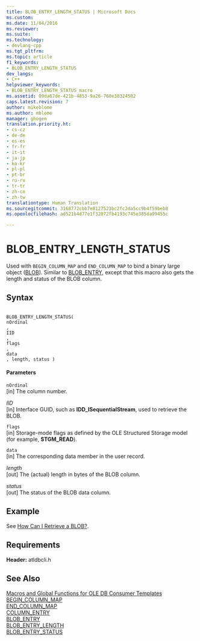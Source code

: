 ```yaml
---
title: BLOB_ENTRY_LENGTH_STATUS | Microsoft Docs
ms.custom: 
ms.date: 11/04/2016
ms.reviewer: 
ms.suite: 
ms.technology:
- devlang-cpp
ms.tgt_pltfrm: 
ms.topic: article
f1_keywords:
- BLOB_ENTRY_LENGTH_STATUS
dev_langs:
- C++
helpviewer_keywords:
- BLOB_ENTRY_LENGTH_STATUS macro
ms.assetid: 09da67de-421b-4853-9a26-760e38324502
caps.latest.revision: 7
author: mikeblome
ms.author: mblome
manager: ghogen
translation.priority.ht:
- cs-cz
- de-de
- es-es
- fr-fr
- it-it
- ja-jp
- ko-kr
- pl-pl
- pt-br
- ru-ru
- tr-tr
- zh-cn
- zh-tw
translationtype: Human Translation
ms.sourcegitcommit: 3168772cbb7e8127523bc2fc2da5cc9b4f59beb8
ms.openlocfilehash: ad521b4d77e1f32072fb4193c745e385da99455c

---
```

# BLOB_ENTRY_LENGTH_STATUS
Used with `BEGIN_COLUMN_MAP` and `END_COLUMN_MAP` to bind a binary large object ([BLOB](https://msdn.microsoft.com/en-us/library/ms711511.aspx)). Similar to [BLOB_ENTRY](../../data/oledb/blob-entry.md), except that this macro also gets the length and status of the BLOB column.  
  
## Syntax  
  
```  
  
BLOB_ENTRY_LENGTH_STATUS(  
nOrdinal  
,   
IID  
,   
flags  
,   
data  
, length, status )  
```  
  
#### Parameters  
 `nOrdinal`  
 [in] The column number.  
  
 *IID*  
 [in] Interface GUID, such as **IDD_ISequentialStream**, used to retrieve the BLOB.  
  
 `flags`  
 [in] Storage-mode flags as defined by the OLE Structured Storage model (for example, **STGM_READ**).  
  
 `data`  
 [in] The corresponding data member in the user record.  
  
 *length*  
 [out] The (actual) length in bytes of the BLOB column.  
  
 *status*  
 [out] The status of the BLOB data column.  
  
## Example  
 See [How Can I Retrieve a BLOB?](../../data/oledb/retrieving-a-blob.md).  
  
## Requirements  
 **Header:** atldbcli.h  
  
## See Also  
 [Macros and Global Functions for OLE DB Consumer Templates](../../data/oledb/macros-and-global-functions-for-ole-db-consumer-templates.md)   
 [BEGIN_COLUMN_MAP](../../data/oledb/begin-column-map.md)   
 [END_COLUMN_MAP](../../data/oledb/end-column-map.md)   
 [COLUMN_ENTRY](../../data/oledb/column-entry.md)   
 [BLOB_ENTRY](../../data/oledb/blob-entry.md)   
 [BLOB_ENTRY_LENGTH](../../data/oledb/blob-entry-length.md)   
 [BLOB_ENTRY_STATUS](../../data/oledb/blob-entry-status.md)


<!--HONumber=Jan17_HO1-->


